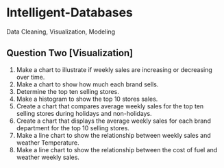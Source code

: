 # Intelligent-Databases

Data Cleaning, Visualization, Modeling

## Question Two [Visualization]

1. Make a chart to illustrate if weekly sales are increasing or decreasing over time.
2. Make a chart to show how much each brand sells.
3. Determine the top ten selling stores.
4. Make a histogram to show the top 10 stores sales.
5. Create a chart that compares average weekly sales for the top ten selling stores during holidays and non-holidays.
6. Create a chart that displays the average weekly sales for each brand department for the top 10 selling stores.
7. Make a line chart to show the relationship between weekly sales and weather Temperature.
8. Make a line chart to show the relationship between the cost of fuel and weather weekly sales.